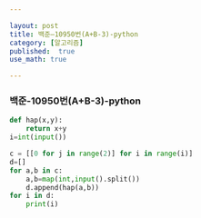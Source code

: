 ```yaml
---

layout: post
title: 백준—10950번(A+B-3)-python
category: [알고리즘]
published:  true
use_math: true

---
```

### 백준-10950번(A+B-3)-python

```python
def hap(x,y):
    return x+y
i=int(input())

c = [[0 for j in range(2)] for i in range(i)]
d=[]
for a,b in c:
    a,b=map(int,input().split())
    d.append(hap(a,b))
for i in d:
    print(i)

```
